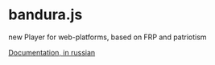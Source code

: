 bandura.js
==========

new Player for web-platforms, based on FRP and patriotism

[Documentation, in russian](https://github.com/wetunein/bandura.js/wiki/Home)
